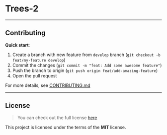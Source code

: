 Trees-2
============

---

## Contributing

**Quick start**:

1. Create a branch with new feature from `develop` branch (`git checkout -b feat/my-feature develop`)
2. Commit the changes (`git commit -m "feat: Add some awesome feature"`)
3. Push the branch to origin (`git push origin feat/add-amazing-feature`)
4. Open the pull request

For more details, see [CONTRIBUTING.md](CONTRIBUTING.md)

---

## License

> You can check out the full license [here](LICENSE.md)

This project is licensed under the terms of the **MIT** license.
